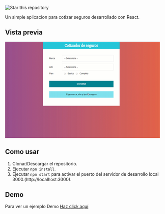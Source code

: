 ![Star this repository](https://img.shields.io/github/stars/Samuelseidelc2518/Administrador-de-pacientes-React?style=social)


Un simple aplicacion para cotizar seguros desarrollado con React.

## Vista previa
![Preview](Preview.gif)

## Como usar
1. Clonar/Descargar el repositorio.
2. Ejecutar  ``` npm install ```.
3. Ejecutar ```npm start``` para activar el puerto del servidor de desarrollo local 3000.(http://localhost:3000).

## Demo

Para ver un ejemplo Demo <a href="https://quizzical-ptolemy-957e6a.netlify.app/" target="_blank">Haz click aquí</a>